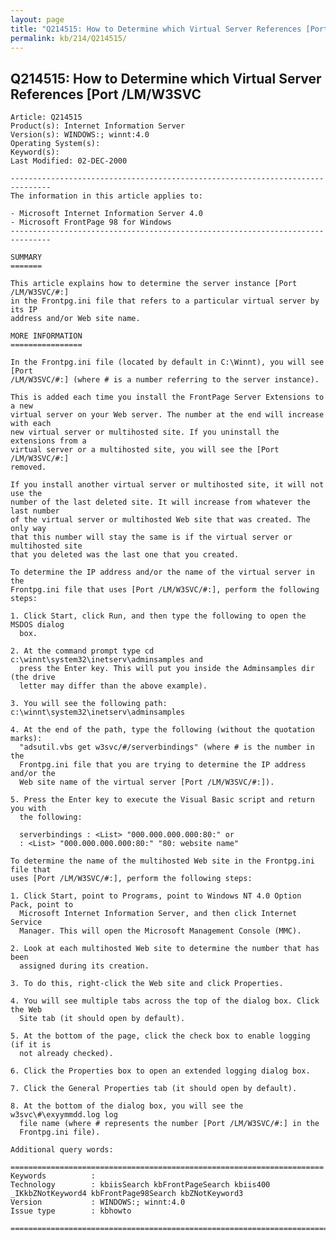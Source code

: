 ```yaml
---
layout: page
title: "Q214515: How to Determine which Virtual Server References [Port /LM/W3SVC"
permalink: kb/214/Q214515/
---
```


## Q214515: How to Determine which Virtual Server References [Port /LM/W3SVC

	Article: Q214515
	Product(s): Internet Information Server
	Version(s): WINDOWS:; winnt:4.0
	Operating System(s): 
	Keyword(s): 
	Last Modified: 02-DEC-2000
	
	-------------------------------------------------------------------------------
	The information in this article applies to:
	
	- Microsoft Internet Information Server 4.0 
	- Microsoft FrontPage 98 for Windows 
	-------------------------------------------------------------------------------
	
	SUMMARY
	=======
	
	This article explains how to determine the server instance [Port /LM/W3SVC/#:]
	in the Frontpg.ini file that refers to a particular virtual server by its IP
	address and/or Web site name.
	
	MORE INFORMATION
	================
	
	In the Frontpg.ini file (located by default in C:\Winnt), you will see [Port
	/LM/W3SVC/#:] (where # is a number referring to the server instance).
	
	This is added each time you install the FrontPage Server Extensions to a new
	virtual server on your Web server. The number at the end will increase with each
	new virtual server or multihosted site. If you uninstall the extensions from a
	virtual server or a multihosted site, you will see the [Port /LM/W3SVC/#:]
	removed.
	
	If you install another virtual server or multihosted site, it will not use the
	number of the last deleted site. It will increase from whatever the last number
	of the virtual server or multihosted Web site that was created. The only way
	that this number will stay the same is if the virtual server or multihosted site
	that you deleted was the last one that you created.
	
	To determine the IP address and/or the name of the virtual server in the
	Frontpg.ini file that uses [Port /LM/W3SVC/#:], perform the following steps:
	
	1. Click Start, click Run, and then type the following to open the MSDOS dialog
	  box.
	
	2. At the command prompt type cd c:\winnt\system32\inetserv\adminsamples and
	  press the Enter key. This will put you inside the Adminsamples dir (the drive
	  letter may differ than the above example).
	
	3. You will see the following path: c:\winnt\system32\inetserv\adminsamples
	
	4. At the end of the path, type the following (without the quotation marks):
	  "adsutil.vbs get w3svc/#/serverbindings" (where # is the number in the
	  Frontpg.ini file that you are trying to determine the IP address and/or the
	  Web site name of the virtual server [Port /LM/W3SVC/#:]).
	
	5. Press the Enter key to execute the Visual Basic script and return you with
	  the following:
	
	  serverbindings : <List> "000.000.000.000:80:" or
	  : <List> "000.000.000.000:80:" "80: website name"
	
	To determine the name of the multihosted Web site in the Frontpg.ini file that
	uses [Port /LM/W3SVC/#:], perform the following steps:
	
	1. Click Start, point to Programs, point to Windows NT 4.0 Option Pack, point to
	  Microsoft Internet Information Server, and then click Internet Service
	  Manager. This will open the Microsoft Management Console (MMC).
	
	2. Look at each multihosted Web site to determine the number that has been
	  assigned during its creation.
	
	3. To do this, right-click the Web site and click Properties.
	
	4. You will see multiple tabs across the top of the dialog box. Click the Web
	  Site tab (it should open by default).
	
	5. At the bottom of the page, click the check box to enable logging (if it is
	  not already checked).
	
	6. Click the Properties box to open an extended logging dialog box.
	
	7. Click the General Properties tab (it should open by default).
	
	8. At the bottom of the dialog box, you will see the w3svc\#\exyymmdd.log log
	  file name (where # represents the number [Port /LM/W3SVC/#:] in the
	  Frontpg.ini file).
	
	Additional query words:
	
	======================================================================
	Keywords          :  
	Technology        : kbiisSearch kbFrontPageSearch kbiis400 _IKkbZNotKeyword4 kbFrontPage98Search kbZNotKeyword3
	Version           : WINDOWS:; winnt:4.0
	Issue type        : kbhowto
	
	=============================================================================
	
